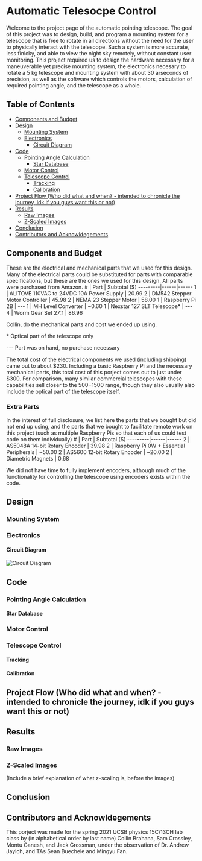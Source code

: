 # Automatic Telesocpe Control
Welcome to the project page of the automatic pointing telescope. The goal of this project was to design, build, and program a mounting system for a telescope that is free to rotate in all directions without the need for the user to physically interact with the telescope. Such a system is more accurate, less finicky, and able to view the night sky remotely, without constant user monitoring. This project required us to design the hardware necessary for a maneuverable yet precise mounting system, the electronics necesary to rotate a 5 kg telescope and mounting system with about 30 arseconds of precision, as well as the software which controls the motors, calculation of required pointing angle, and the telescope as a whole.

## Table of Contents
- [Components and Budget](#components-and-budget)
- [Design](#design)
  * [Mounting System](#mounting-system)
  * [Electronics](#electronics)
    + [Circuit Diagram](#circuit-diagram)
- [Code](#code)
  * [Pointing Angle Calculation](#pointing-angle-calculation)
    + [Star Database](#star-database)
  * [Motor Control](#motor-control)
  * [Telescope Control](#telescope-control)
    + [Tracking](#tracking)
    + [Calibration](#calibration)
- [Project Flow (Who did what and when? - intended to chronicle the journey, idk if you guys want this or not)](#project-flow--who-did-what-and-when----intended-to-chronicle-the-journey--idk-if-you-guys-want-this-or-not-)
- [Results](#results)
  * [Raw Images](#raw-images)
  * [Z-Scaled Images](#z-scaled-images)
- [Conclusion](#conclusion)
- [Contributors and Acknowldegements](#contributors-and-acknowldegements)


## Components and Budget
These are the electrical and mechanical parts that we used for this design. Many of the electrical parts could be substituted for parts with comparable specifications, but these are the ones we used for this design. All parts were purchased from Amazon.
\# | Part | Subtotal ($)
---------|------|------
1 | ALITOVE 110VAC to 24VDC 10A Power Supply | 20.99
2 | DM542 Stepper Motor Controller | 45.98
2 | NEMA 23 Stepper Motor | 58.00
1 | Raspberry Pi 2B | ---
1 | MH Level Converter | ~0.60
1 | Nexstar 127 SLT Telescope* | ---
4 | Worm Gear Set 27:1 | 86.96

Collin, do the mechanical parts and cost we ended up using. 

\* Optical part of the telescope only

--- Part was on hand, no purchase necessary

The total cost of the electrical components we used (including shipping) came out to about $230. Including a basic Raspberry Pi and the necessary mechanical parts, this total cost of this porject comes out to just under $300. For comparison, many similar commercial telescopes with these capabilities sell closer to the $500-$1500 range, though they also usually also include the optical part of the telescope itself.

### Extra Parts
In the interest of full disclosure, we list here the parts that we bought but did not end up using, and the parts that we bought to facilitate remote work on this project (such as multiple Raspberry Pis so that each of us could test code on them individually)
\# | Part | Subtotal ($)
---------|------|------
2 | AS5048A 14-bit Rotary Encoder | 39.98
2 | Raspberry Pi 0W + Essential Peripherals | ~50.00
2 | AS5600 12-bit Rotary Encoder | ~20.00
2 | Diametric Magnets | 0.68

We did not have time to fully implement encoders, although much of the functionality for controlling the telescope using encoders exists within the code.

## Design

### Mounting System

### Electronics

#### Circuit Diagram
![Circuit Diagram](/images/Elecronics_Shematic.png)

## Code

### Pointing Angle Calculation

#### Star Database

### Motor Control

### Telescope Control

#### Tracking

#### Calibration

## Project Flow (Who did what and when? - intended to chronicle the journey, idk if you guys want this or not)

## Results

### Raw Images

### Z-Scaled Images
(Include a brief explanation of what z-scaling is, before the images)

## Conclusion 

## Contributors and Acknowldegements
This porject was made for the spring 2021 UCSB physics 15C/13CH lab class by (in alphabetical order by last name) Collin Brahana, Sam Crossley, Montu Ganesh, and Jack Grossman, under the observation of Dr. Andrew Jayich, and TAs Sean Buechele and Mingyu Fan.